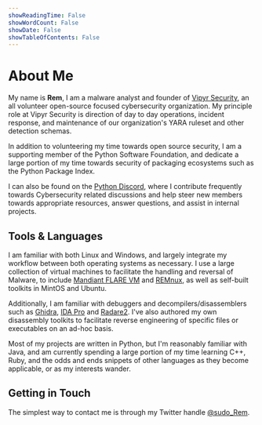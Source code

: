```yaml
---
showReadingTime: False
showWordCount: False
showDate: False
showTableOfContents: False
---
```


# About Me

My name is **Rem**, I am a malware analyst and founder of [Vipyr Security](https://vipyrsec.com), an all
volunteer open-source focused cybersecurity organization. My principle role at Vipyr Security is direction
of day to day operations, incident response, and maintenance of our organization's YARA ruleset and other
detection schemas.

In addition to volunteering my time towards open source security, I am a supporting member of the
Python Software Foundation, and dedicate a large portion of my time towards security of packaging ecosystems
such as the Python Package Index.

I can also be found on the [Python Discord](https://pythondiscord.com), where I contribute frequently towards
Cybersecurity related discussions and help steer new members towards appropriate resources, answer questions,
and assist in internal projects.

## Tools & Languages

I am familiar with both Linux and Windows, and largely integrate my workflow between both operating systems
as necessary. I use a large collection of virtual machines to facilitate the handling and reversal of Malware,
to include [Mandiant FLARE VM](https://github.com/mandiant/flare-vm) and [REMnux](https://remnux.org/), as well as
self-built toolkits in MintOS and Ubuntu.

Additionally, I am familiar with debuggers and decompilers/disassemblers such as [Ghidra](https://ghidra-sre.org/),
[IDA Pro](https://hex-rays.com/ida-pro/) and [Radare2](https://rada.re). I've also authored my own disassembly
toolkits to facilitate reverse engineering of specific files or executables on an ad-hoc basis.

Most of my projects are written in Python, but I'm reasonably familiar with Java, and am currently spending a large
portion of my time learning C++, Ruby, and the odds and ends snippets of other languages as they become applicable,
or as my interests wander.

## Getting in Touch

The simplest way to contact me is through my Twitter handle [@sudo_Rem](https://twitter.com/sudo_Rem).
